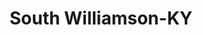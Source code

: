 ---
title: South Williamson-KY
slug: south-williamson-ky
f_state:
- cms/state/kentucky.md
f_locations:
- cms/payday-loan/cash-emporium-7070.md
- cms/payday-loan/cash-express-7397.md
- cms/payday-loan/cash-in-hand-7672.md
- cms/payday-loan/cash-in-hand-7673.md
- cms/payday-loan/fast-lane-inc-17875.md
- cms/payday-loan/wage-express-28624.md
updated-on: '2024-05-30T13:41:28.615Z'
created-on: '2024-05-30T13:41:28.615Z'
published-on: '2024-05-30T13:54:32.469Z'
f_city: South Williamson
layout: '[city].html'
tags: city
---